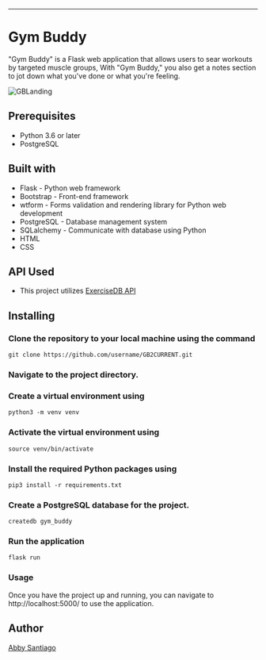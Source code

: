 

- - -

# Gym Buddy
"Gym Buddy" is a Flask web application that allows users to sear workouts by targeted muscle groups, With "Gym Buddy," you also get a notes section to jot down what you've done or what you're feeling.
    
![GBLanding](GBLanding.png)

## Prerequisites
- Python 3.6 or later
- PostgreSQL


## Built with
- Flask - Python web framework
- Bootstrap - Front-end framework
- wtform - Forms validation and rendering library for Python web development
- PostgreSQL - Database management system
- SQLalchemy - Communicate with database using Python
- HTML
- CSS


## API Used

- This project utilizes [ExerciseDB API](https://rapidapi.com/justin-WFnsXH_t6/api/exercisedb)


## Installing
### Clone the repository to your local machine using the command  
    git clone https://github.com/username/GB2CURRENT.git
### Navigate to the project directory.
### Create a virtual environment using   
    python3 -m venv venv
### Activate the virtual environment using  
    
    source venv/bin/activate
### Install the required Python packages using  
    
    pip3 install -r requirements.txt
### Create a PostgreSQL database for the project.
    createdb gym_buddy
### Run the application
    flask run

### Usage
Once you have the project up and running, you can navigate to http://localhost:5000/ to use the application. 



## Author
[Abby Santiago](https://www.linkedin.com/in/asanti-1011/)